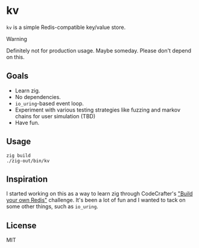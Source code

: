 kv
==

`kv` is a simple Redis-compatible key/value store.

> [!WARNING]
> Definitely not for production usage. Maybe someday. Please don't depend on this.


## Goals

* Learn zig.
* No dependencies.
* `io_uring`-based event loop.
* Experiment with various testing strategies like fuzzing and markov chains for user simulation (TBD)
* Have fun.

## Usage

```
zig build
./zig-out/bin/kv
```

## Inspiration

I started working on this as a way to learn zig through
CodeCrafter's ["Build your own Redis"](https://codecrafters.io/challenges/redis) challenge. It's been a lot of fun
and I wanted to tack on some other things, such as `io_uring`.

## License

MIT
